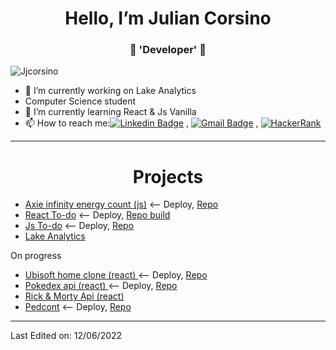 <h1 align="center"> Hello, I’m Julian Corsino</h1>
<h3 align="center">🚀 'Developer' 🚀</h3>

<p align="left"> <img src="https://komarev.com/ghpvc/?username=Jjcorsino" alt="Jjcorsino" /> </p>

- 🔭 I’m currently working on Lake Analytics
- Computer Science student
- 🌱 I’m currently learning React & Js Vanilla
- 📫 How to reach me:[![Linkedin Badge](https://img.shields.io/badge/-LinkedIn-blue?style=flat-square&logo=Linkedin&logoColor=white&link=)](https://www.linkedin.com/in/julian-ismael-corsino-5a4361180/) 
, [![Gmail Badge](https://img.shields.io/badge/-Gmail-c14438?style=flat-square&logo=Gmail&logoColor=white&link=mailto:juliancorsino@gmail.com)](mailto:juliancorsino@gmail.com)
, [![HackerRank](https://img.shields.io/badge/-Hackerrank-2EC866?style=flat-square&logo=HackerRank&logoColor=white)](https://www.hackerrank.com/ekko__)



----
<h1 align="center"> Projects</h1>

- [Axie infinity energy count (js)](https://axie.energy/) <-- Deploy, [Repo](https://github.com/Jjcorsino/axieEnergy-main)
- [React To-do](https://jjcorsino.github.io/React-To-Do/) <-- Deploy, [Repo build](https://github.com/Jjcorsino/React-To-Do)
- [Js To-do](https://jjcorsino.github.io/ToDoTimer/) <-- Deploy, [Repo](https://github.com/Jjcorsino/ToDoTimer)
- [Lake Analytics](https://www.lake-analytics.com/)

On progress
- [Ubisoft home clone (react) ](https://ubisoftjjcorsino.netlify.app/)<-- Deploy, [Repo](https://github.com/Jjcorsino/UbisoftInterview)
- [Pokedex api (react) ](https://kokemonedex-api.netlify.app/)<-- Deploy, [Repo](https://github.com/Jjcorsino/Pokeapi)
- [Rick & Morty Api (react)](https://riick-and-morty-apii.netlify.app/)
- [Pedcont](https://jjcorsino.github.io/Pedcont/) <-- Deploy, [Repo](https://github.com/Jjcorsino/Pedcont)

----

Last Edited on: 12/06/2022

